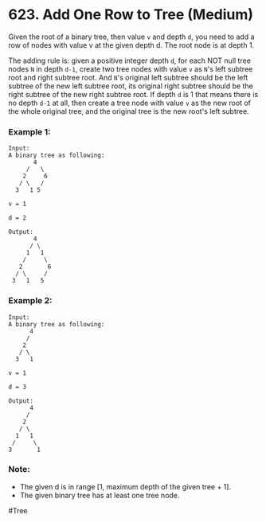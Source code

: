 # 623. Add One Row to Tree (Medium)

Given the root of a binary tree, then value `v` and depth `d`, you need to add a row of nodes with value v at the given depth d. The root node is at depth 1.

The adding rule is: given a positive integer depth `d`, for each NOT null tree nodes `N` in depth `d-1`, create two tree nodes with value `v` as `N`'s left subtree root and right subtree root. And `N`'s original left subtree should be the left subtree of the new left subtree root, its original right subtree should be the right subtree of the new right subtree root. If depth `d` is 1 that means there is no depth `d-1` at all, then create a tree node with value `v` as the new root of the whole original tree, and the original tree is the new root's left subtree.

### Example 1:

```
Input:
A binary tree as following:
       4
     /   \
    2     6
   / \   /
  3   1 5

v = 1

d = 2

Output:
       4
      / \
     1   1
    /     \
   2       6
  / \     /
 3   1   5
```

### Example 2:

```
Input:
A binary tree as following:
      4
     /
    2
   / \
  3   1

v = 1

d = 3

Output:
      4
     /
    2
   / \
  1   1
 /     \
3       1
```

### Note:

- The given d is in range [1, maximum depth of the given tree + 1].
- The given binary tree has at least one tree node.

#Tree
